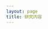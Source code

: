 ```yaml
---
layout: page
title: 研究内容
---
```

<el-container>
  <el-main><ZouMaDeng/></el-main>
</el-container>

<script setup>
import ZouMaDeng from '@theme/components/ZouMaDeng.vue'
</script>
